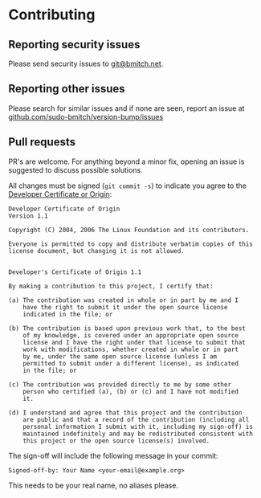 # Contributing

## Reporting security issues

Please send security issues to <git@bmitch.net>.

## Reporting other issues

Please search for similar issues and if none are seen, report an issue at [github.com/sudo-bmitch/version-bump/issues](https://github.com/sudo-bmitch/version-bump/issues)

## Pull requests

PR's are welcome.
For anything beyond a minor fix, opening an issue is suggested to discuss possible solutions.

All changes must be signed (`git commit -s`) to indicate you agree to the [Developer Certificate or Origin](https://developercertificate.org/):

```text
Developer Certificate of Origin
Version 1.1

Copyright (C) 2004, 2006 The Linux Foundation and its contributors.

Everyone is permitted to copy and distribute verbatim copies of this
license document, but changing it is not allowed.


Developer's Certificate of Origin 1.1

By making a contribution to this project, I certify that:

(a) The contribution was created in whole or in part by me and I
    have the right to submit it under the open source license
    indicated in the file; or

(b) The contribution is based upon previous work that, to the best
    of my knowledge, is covered under an appropriate open source
    license and I have the right under that license to submit that
    work with modifications, whether created in whole or in part
    by me, under the same open source license (unless I am
    permitted to submit under a different license), as indicated
    in the file; or

(c) The contribution was provided directly to me by some other
    person who certified (a), (b) or (c) and I have not modified
    it.

(d) I understand and agree that this project and the contribution
    are public and that a record of the contribution (including all
    personal information I submit with it, including my sign-off) is
    maintained indefinitely and may be redistributed consistent with
    this project or the open source license(s) involved.
```

The sign-off will include the following message in your commit:

```text
Signed-off-by: Your Name <your-email@example.org>
```

This needs to be your real name, no aliases please.

